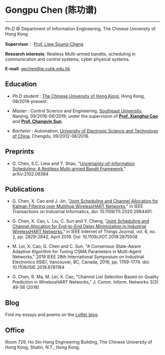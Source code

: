 # Gongpu Chen (陈功谱)
---------------------- 
Ph.D @ Department of Information Engineering, The Chinese University of Hong Kong 
 
**Supervisor**： [Prof. Liew Soung-Chang](http://www.ie.cuhk.edu.hk/people/soung.shtml)
 
**Research interests**: Restless Multi-armed bandits, scheduling in communication and control systems, cyber physical systems.
 
**E-mail**: gpchen@ie.cuhk.edu.hk

## Education
* *Ph.D student* :  [The Chinese University of Hong Kong](http://www.cuhk.edu.hk/english/), Hong Kong, 08/2019-present.

* *Master* : Control Science and Engineering, [Southeast University](http://www.seu.edu.cn/), Nanjing, 09/2016-06/2019; under the supervision of [**Prof. Xianghui Cao**](https://automation.seu.edu.cn/2019/0528/c24504a275181/page.htm) and [**Prof. Changyin Sun**](https://automation.seu.edu.cn/2019/0528/c24504a275163/page.htm).

* *Bachelor* : Automation, [University of Electronic Science and Technology of China](https://www.uestc.edu.cn/), Chengdu, 09/2012-06/2016. 

## Preprints
* G. Chen, S.C. Liew and Y. Shao, "[Uncertainty-of-Information Scheduling: A Restless Multi-armed Bandit Framework](https://arxiv.org/abs/2102.06384),"	arXiv:2102.06384 

## Publications
* G. Chen, X. Cao and J. Jin, "[Joint Scheduling and Channel Allocation for Kalman Filtering over Multihop WirelessHART Networks](https://ieeexplore-ieee-org.easyaccess1.lib.cuhk.edu.hk/document/9055118)," in IEEE Transactions on Industrial Informatics, doi: 10.1109/TII.2020.2984491.

* G. Chen, X. Cao, L. Liu, C. Sun and Y. Cheng, "[Joint Scheduling and Channel Allocation for End-to-End Delay Minimization in Industrial WirelessHART Networks](https://ieeexplore.ieee.org/document/8489935)," in IEEE Internet of Things Journal, vol. 6, no. 2, pp. 2829-2842, April 2019. Doi: 10.1109/JIOT.2018.2875508

* M. Lei, X. Cao, G. Chen and C. Sun, "A Consensus-State-Aware Adaptive Algorithm for Tuning CSMA Parameters in Multi-Agent Networks," 2019 IEEE 28th International Symposium on Industrial Electronics (ISIE), Vancouver, BC, Canada, 2019, pp. 1769-1774.
doi: 10.1109/ISIE.2019.8781184

* G. Chen, R. Ma, M. Lei, X. Cao, "Channel List Selection Based on Quality Prediction in WirelessHART Networks," J. Comm. Inform. Networks 3(3): 49-56 (2018)

## Blog
Find my essays and poems on the [Lofter blog](http://ruguirubi.lofter.com/).

## Office
Room 729, Ho Sin-Hang Engineering Building, The Chinese University of Hong Kong, Shatin, N.T., Hong Kong.

